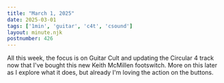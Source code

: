 ```yaml
---
title: "March 1, 2025"
date: 2025-03-01
tags: ['1min', 'guitar', 'c4t', 'csound']
layout: minute.njk
postnumber: 426
---
```

All this week, the focus is on Guitar Cult and updating the Circular 4 track now that I've bought this new Keith McMillen footswitch. More on this later as I explore what it does, but already I'm loving the action on the buttons.  